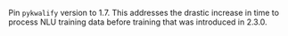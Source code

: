 Pin `pykwalify` version to 1.7. This addresses the drastic increase in time to process NLU training data before training that was introduced in 2.3.0.
